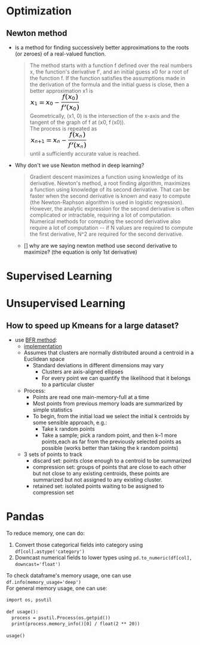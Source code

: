 # Optimization
## Newton method
- is a method for finding successively better approximations to the roots (or zeroes) of a real-valued function.
    > The method starts with a function f defined over the real numbers x, the function's derivative f′, and an initial guess x0 for a root of the function f. If the function satisfies the assumptions made in the derivation of the formula and the initial guess is close, then a better approximation x1 is  
    ![img](images/newton1.jpg)  
    > Geometrically, (x1, 0) is the intersection of the x-axis and the tangent of the graph of f at (x0, f (x0)).  
    > The process is repeated as  
    ![img](images/newton2.jpg)    
    > until a sufficiently accurate value is reached.

- Why don't we use Newton method in deep learning?  

    > Gradient descent maximizes a function using knowledge of its derivative. Newton's method, a root finding algorithm, maximizes a function using knowledge of its second derivative. That can be faster when the second derivative is known and easy to compute (the Newton-Raphson algorithm is used in logistic regression). However, the analytic expression for the second derivative is often complicated or intractable, requiring a lot of computation. Numerical methods for computing the second derivative also require a lot of computation -- if N values are required to compute the first derivative, N^2 are required for the second derivative.

    - [] why are we saying newton method use second derivative to maximize? (the equation is only 1st derivative)
# Supervised Learning

# Unsupervised Learning
## How to speed up Kmeans for a large dataset?
- use [BFR method](https://www.quora.com/What-are-some-efficient-ways-to-perform-K-means-on-large-data):
    - [implementation](https://github.com/laiola/bfr)
    - Assumes that clusters are normally distributed around a centroid in a Euclidean space
        - Standard deviations in different dimensions may vary
            - Clusters are axis-aligned ellipses
            - For every point we can quantify the likelihood that it belongs to a particular cluster
    - Process:
        - Points are read one main-memory-full at a time
        - Most points from previous memory loads are summarized by simple statistics
        - To begin, from the initial load we select the initial k centroids by some sensible approach, e.g.:
            - Take k random points
            - Take a sample; pick a random point, and then k–1 more points,each as far from the previously selected points as possible (works better than taking the k random points)
    - 3 sets of points to track
        - discard set: points close enough to a centroid to be summarized
        - compression set: groups of points that are close to each other but not close to any existing centroids, these points are summarized but not assigned to any existing cluster.
        - retained set: isolated points waiting to be assigned to compression set


# Pandas

To reduce memory, one can do:
1. Convert those categorical fields into category using `df[col].astype('category')`
2. Downcast numerical fields to lower types using `pd.to_numeric(df[col], downcast='float')`

To check dataframe's memory usage, one can use `df.info(memory_usage='deep')`  
For general memory usage, one can use:

```
import os, psutil

def usage():
  process = psutil.Process(os.getpid())
  print(process.memory_info()[0] / float(2 ** 20))

usage()
```
